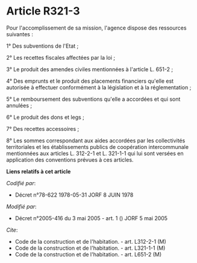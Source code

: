 # Article R321-3

Pour l'accomplissement de sa mission, l'agence dispose des ressources suivantes :

1° Des subventions de l'Etat ;

2° Les recettes fiscales affectées par la loi ;

3° Le produit des amendes civiles mentionnées à l'article L. 651-2 ;

4° Des emprunts et le produit des placements financiers qu'elle est autorisée à effectuer conformément à la législation et à
la réglementation ;

5° Le remboursement des subventions qu'elle a accordées et qui sont annulées ;

6° Le produit des dons et legs ;

7° Des recettes accessoires ;

8° Les sommes correspondant aux aides accordées par les collectivités territoriales et les établissements publics de
coopération intercommunale mentionnées aux articles L. 312-2-1 et L. 321-1-1 qui lui sont versées en application des
conventions prévues à ces articles.

**Liens relatifs à cet article**

_Codifié par_:

  - Décret n°78-622 1978-05-31 JORF 8 JUIN 1978

_Modifié par_:

  - Décret n°2005-416 du 3 mai 2005 - art. 1 () JORF 5 mai 2005

_Cite_:

  - Code de la construction et de l'habitation. - art. L312-2-1 (M)
  - Code de la construction et de l'habitation. - art. L321-1-1 (M)
  - Code de la construction et de l'habitation. - art. L651-2 (M)
